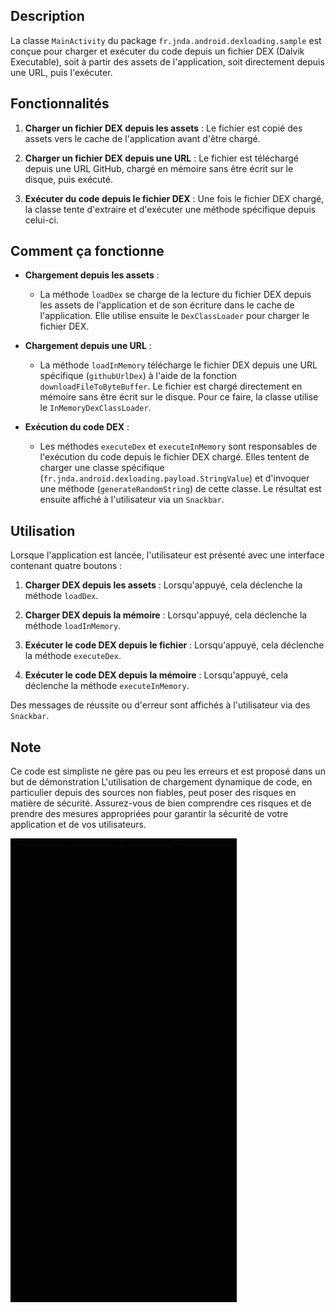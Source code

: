 ## Description

La classe `MainActivity` du package `fr.jnda.android.dexloading.sample` est conçue pour charger et exécuter du code depuis un fichier DEX (Dalvik Executable), soit à partir des assets de l'application, soit directement depuis une URL, puis l'exécuter.

## Fonctionnalités

1. **Charger un fichier DEX depuis les assets** : Le fichier est copié des assets vers le cache de l'application avant d'être chargé.

2. **Charger un fichier DEX depuis une URL** : Le fichier est téléchargé depuis une URL GitHub, chargé en mémoire sans être écrit sur le disque, puis exécuté.

3. **Exécuter du code depuis le fichier DEX** : Une fois le fichier DEX chargé, la classe tente d'extraire et d'exécuter une méthode spécifique depuis celui-ci.

## Comment ça fonctionne

- **Chargement depuis les assets** :
    - La méthode `loadDex` se charge de la lecture du fichier DEX depuis les assets de l'application et de son écriture dans le cache de l'application. Elle utilise ensuite le `DexClassLoader` pour charger le fichier DEX.

- **Chargement depuis une URL** :
    - La méthode `loadInMemory` télécharge le fichier DEX depuis une URL spécifique (`githubUrlDex`) à l'aide de la fonction `downloadFileToByteBuffer`. Le fichier est chargé directement en mémoire sans être écrit sur le disque. Pour ce faire, la classe utilise le `InMemoryDexClassLoader`.

- **Exécution du code DEX** :
    - Les méthodes `executeDex` et `executeInMemory` sont responsables de l'exécution du code depuis le fichier DEX chargé. Elles tentent de charger une classe spécifique (`fr.jnda.android.dexloading.payload.StringValue`) et d'invoquer une méthode (`generateRandomString`) de cette classe. Le résultat est ensuite affiché à l'utilisateur via un `Snackbar`.

## Utilisation

Lorsque l'application est lancée, l'utilisateur est présenté avec une interface contenant quatre boutons :

1. **Charger DEX depuis les assets** : Lorsqu'appuyé, cela déclenche la méthode `loadDex`.

2. **Charger DEX depuis la mémoire** : Lorsqu'appuyé, cela déclenche la méthode `loadInMemory`.

3. **Exécuter le code DEX depuis le fichier** : Lorsqu'appuyé, cela déclenche la méthode `executeDex`.

4. **Exécuter le code DEX depuis la mémoire** : Lorsqu'appuyé, cela déclenche la méthode `executeInMemory`.

Des messages de réussite ou d'erreur sont affichés à l'utilisateur via des `Snackbar`.

## Note

Ce code est simpliste ne gère pas ou peu les erreurs et est proposé dans un but de démonstration
L'utilisation de chargement dynamique de code, en particulier depuis des sources non fiables, peut poser des risques en matière de sécurité. Assurez-vous de bien comprendre ces risques et de prendre des mesures appropriées pour garantir la sécurité de votre application et de vos utilisateurs.


![Alt Text](fr.jnda.android.dexloading.sample.gif)
